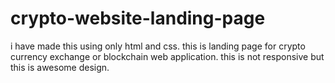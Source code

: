 # crypto-website-landing-page
i have made this using only html and css. this is landing page for crypto currency exchange or blockchain web application. this is not responsive but this is awesome design.
